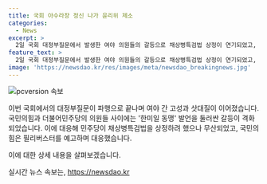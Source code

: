```yaml
---
title: 국회 아수라장 정신 나가 윤리위 제소
categories:
  - News
excerpt: >
  2일 국회 대정부질문에서 발생한 여야 의원들의 갈등으로 채상병특검법 상정이 연기되었고, 국민의힘이 준비한 필리버스터 역시 미뤄졌다. 파행은 김병주 의원의 ‘정신 나간 국민의힘 의원들’ 발언으로 시작되었고, 여야 공방과 정체설이 계속됐다. 김 의원은 여당의 사과 요구를 거부하며 장외로 이어진 갈등에서 국회 정회가 선언됐다. 이로 인해 채상병특검법 상정은 무산되었고, 민주당과 국민의힘은 입장 차 조율에 실패했다.
feature_text: >
  2일 국회 대정부질문에서 발생한 여야 의원들의 갈등으로 채상병특검법 상정이 연기되었고, 국민의힘이 준비한 필리버스터 역시 미뤄졌다. 파행은 김병주 의원의 ‘정신 나간 국민의힘 의원들’ 발언으로 시작되었고, 여야 공방과 정체설이 계속됐다. 김 의원은 여당의 사과 요구를 거부하며 장외로 이어진 갈등에서 국회 정회가 선언됐다. 이로 인해 채상병특검법 상정은 무산되었고, 민주당과 국민의힘은 입장 차 조율에 실패했다.
image: 'https://newsdao.kr/res/images/meta/newsdao_breakingnews.jpg'
---
```


<p><img src="https://newsdao.kr/res/images/meta/newsdao_breakingnews.jpg" alt="pcversion 속보" /></p>

<p>이번 국회에서의 대정부질문이 파행으로 끝나며 여야 간 고성과 삿대질이 이어졌습니다. 국민의힘과 더불어민주당의 의원들 사이에는 '한미일 동맹' 발언을 둘러싼 갈등이 격화되었습니다. 이에 대응해 민주당이 채상병특검법을 상정하려 했으나 무산되었고, 국민의힘은 필리버스터를 예고하며 대응했습니다.</p>

<p>이에 대한 상세 내용을 살펴보겠습니다.</p>
실시간 뉴스 속보는, <a href="https://newsdao.kr" rel="dofollow">https://newsdao.kr</a>


